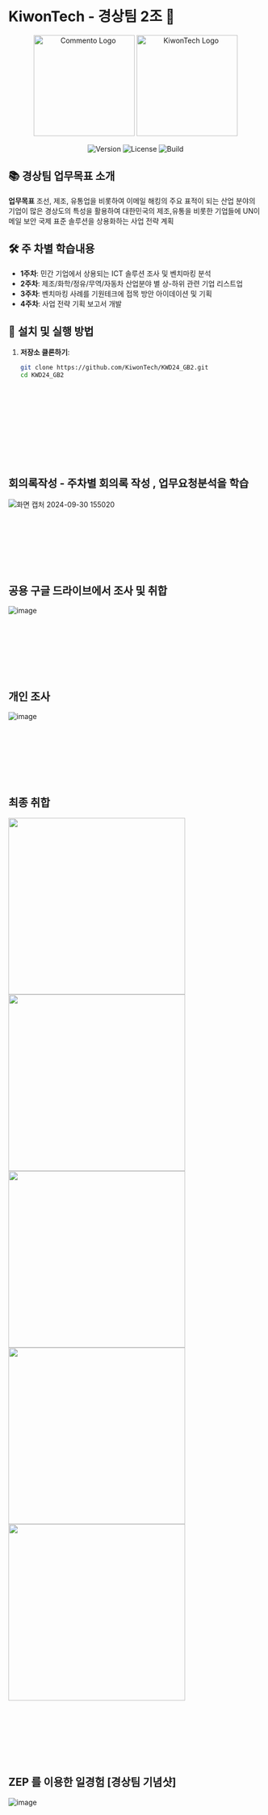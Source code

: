 # KiwonTech - 경상팀 2조 🚀

<p align="center">
  <img src="https://upload.wikimedia.org/wikipedia/commons/9/9d/Comento-logo-Type-Blue.png" alt="Commento Logo" width="200">
  <img src="https://play-lh.googleusercontent.com/WLDxXAwE_puQLwS4EAJ-ajsFJgVcHLAE2dpOo1r_phQRhS4zguh67ejNYWpiLVRgpK8" alt="KiwonTech Logo" width="200">
</p>
<p align="center">
  <img src="https://img.shields.io/badge/Version-1.0.0-brightgreen" alt="Version">
  <img src="https://img.shields.io/badge/License-MIT-blue" alt="License">
  <img src="https://img.shields.io/badge/Build-Passing-success" alt="Build">
</p>

## 📚 경상팀 업무목표 소개

**업무목표**  조선, 제조, 유통업을 비롯하여 이메일 해킹의 주요 표적이 되는 산업 분야의 기업이 많은 경상도의 특성을 활용하여 대한민국의 제조,유통을 비롯한 기업들에 UN이메일 보안 국제 표준 솔루션을 상용화하는 사업 전략 계획
## 🛠️ 주 차별 학습내용

- **1주차**: 민간 기업에서 상용되는 ICT 솔루션 조사 및 벤치마킹 분석
- **2주차**: 제조/화학/정유/무역/자동차 산업분야 별 상-하위 관련 기업 리스트업
- **3주차**: 벤치마킹 사례를 기원테크에 접목 방안 아이데이션 및 기획
- **4주차**: 사업 전략 기획 보고서 개발
  
## 🚀 설치 및 실행 방법

1. **저장소 클론하기**:
   ```bash
   git clone https://github.com/KiwonTech/KWD24_GB2.git
   cd KWD24_GB2
  
  
  
  <br><br><br><br><br><br>
  
  
## 회의록작성 - 주차별 회의록 작성 , 업무요청분석을 학습
![화면 캡처 2024-09-30 155020](https://github.com/user-attachments/assets/6d3eebac-6eaa-4af8-9f81-048a49af1596)
  
  <br><br><br><br><br><br>
  
  
  
  
  
  
## 공용 구글 드라이브에서 조사 및 취합 
![image](https://github.com/user-attachments/assets/aa617236-4225-43f4-8460-e444c4cd4bcf)
  
  
  
  <br><br><br><br><br><br>
  
  

  
## 개인 조사
![image](https://github.com/user-attachments/assets/d6d86303-ae5d-404c-bbf6-a57986195520)
  
  
  
  <br><br><br><br><br><br>

  
## 최종 취합
<img src="https://github.com/user-attachments/assets/aa31498f-881f-42b5-b656-2cac25e59109" width="350" />
<img src="https://github.com/user-attachments/assets/fcd666f7-caf5-4c76-81ed-a4acbe51ec62" width="350" />
<img src="https://github.com/user-attachments/assets/44d01101-8c55-4c10-bd7f-31f57f02b6e1" width="350" />
<img src="https://github.com/user-attachments/assets/4c4aae4d-ef1f-4a82-916f-83058c4d731f" width="350" />
<img src="https://github.com/user-attachments/assets/f0266d02-54e0-41f8-85be-01aed6c89463" width="350" />
 
  <br><br><br><br><br><br>
  
  
## ZEP 를 이용한 일경험 [경상팀 기념샷] 
![image](https://github.com/user-attachments/assets/d0ba27c5-7264-4f24-931a-a5f9a6a9b3e7)


